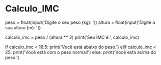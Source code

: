 # Calculo_IMC

peso = float(input('Digite o seu peso (kg): '))
altura = float(input('Digite a sua altura (m): '))

calculo_imc = peso / (altura ** 2)
print('Seu IMC é:', calculo_imc)

if calculo_imc < 18.5:
    print('Você está abaixo do peso.')
elif calculo_imc < 25:
    print('Você está com o peso normal!')
else:
    print('Você está acima do peso.')
